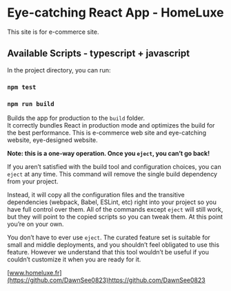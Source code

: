 # Eye-catching React App - HomeLuxe

This site is for e-commerce site.

## Available Scripts - typescript + javascript

In the project directory, you can run:


### `npm test`
### `npm run build`


Builds the app for production to the `build` folder.\
It correctly bundles React in production mode and optimizes the build for the best performance.
This is e-commerce web site and eye-catching website, eye-designed website.

**Note: this is a one-way operation. Once you `eject`, you can’t go back!**

If you aren’t satisfied with the build tool and configuration choices, you can `eject` at any time. This command will remove the single build dependency from your project.

Instead, it will copy all the configuration files and the transitive dependencies (webpack, Babel, ESLint, etc) right into your project so you have full control over them. All of the commands except `eject` will still work, but they will point to the copied scripts so you can tweak them. At this point you’re on your own.

You don’t have to ever use `eject`. The curated feature set is suitable for small and middle deployments, and you shouldn’t feel obligated to use this feature. However we understand that this tool wouldn’t be useful if you couldn’t customize it when you are ready for it.

[www.homeluxe.fr](https://github.com/DawnSee0823)https://github.com/DawnSee0823
